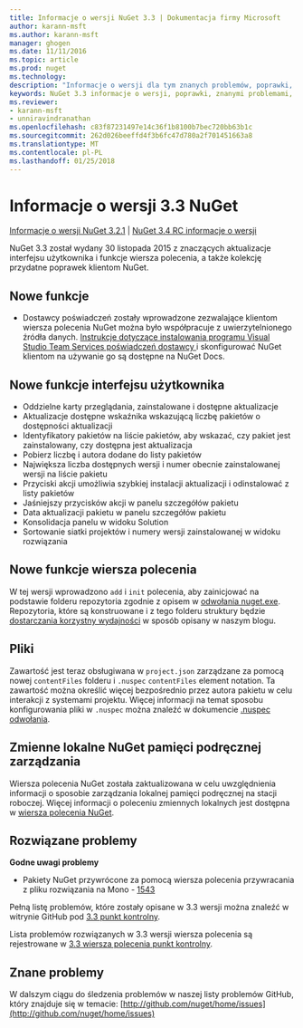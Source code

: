 ```yaml
---
title: Informacje o wersji NuGet 3.3 | Dokumentacja firmy Microsoft
author: karann-msft
ms.author: karann-msft
manager: ghogen
ms.date: 11/11/2016
ms.topic: article
ms.prod: nuget
ms.technology: 
description: "Informacje o wersji dla tym znanych problemów, poprawki, dodatkowe funkcje i dcr 3.3 NuGet."
keywords: NuGet 3.3 informacje o wersji, poprawki, znanymi problemami, nowe funkcje, dcr
ms.reviewer:
- karann-msft
- unniravindranathan
ms.openlocfilehash: c83f87231497e14c36f1b8100b7bec720bb63b1c
ms.sourcegitcommit: 262d026beeffd4f3b6fc47d780a2f701451663a8
ms.translationtype: MT
ms.contentlocale: pl-PL
ms.lasthandoff: 01/25/2018
---
```

# <a name="nuget-33-release-notes"></a>Informacje o wersji 3.3 NuGet

[Informacje o wersji NuGet 3.2.1](../release-notes/nuget-3.2.1.md) | [NuGet 3.4 RC informacje o wersji](../release-notes/nuget-3.4-RC.md)

NuGet 3.3 został wydany 30 listopada 2015 z znaczących aktualizacje interfejsu użytkownika i funkcje wiersza polecenia, a także kolekcję przydatne poprawek klientom NuGet.

## <a name="new-features"></a>Nowe funkcje

* Dostawcy poświadczeń zostały wprowadzone zezwalające klientom wiersza polecenia NuGet można było współpracuje z uwierzytelnionego źródła danych. [Instrukcje dotyczące instalowania programu Visual Studio Team Services poświadczeń dostawcy ](../API/nuget-exe-Credential-Providers.md) i skonfigurować NuGet klientom na używanie go są dostępne na NuGet Docs.

## <a name="new-user-interface-features"></a>Nowe funkcje interfejsu użytkownika

* Oddzielne karty przeglądania, zainstalowane i dostępne aktualizacje
* Aktualizacje dostępne wskaźnika wskazującą liczbę pakietów o dostępności aktualizacji
* Identyfikatory pakietów na liście pakietów, aby wskazać, czy pakiet jest zainstalowany, czy dostępna jest aktualizacja
* Pobierz liczbę i autora dodane do listy pakietów
* Największa liczba dostępnych wersji i numer obecnie zainstalowanej wersji na liście pakietu
* Przyciski akcji umożliwia szybkiej instalacji aktualizacji i odinstalować z listy pakietów
* Jaśniejszy przycisków akcji w panelu szczegółów pakietu
* Data aktualizacji pakietu w panelu szczegółów pakietu
* Konsolidacja panelu w widoku Solution
* Sortowanie siatki projektów i numery wersji zainstalowanej w widoku rozwiązania

## <a name="new-command-line-features"></a>Nowe funkcje wiersza polecenia

W tej wersji wprowadzono `add` i `init` polecenia, aby zainicjować na podstawie folderu repozytoria zgodnie z opisem w [odwołania nuget.exe](../tools/nuget-exe-cli-reference.md). Repozytoria, które są konstruowane i z tego folderu struktury będzie [dostarczania korzystny wydajności](http://blog.nuget.org/20150922/Accelerate-Package-Source.html) w sposób opisany w naszym blogu.

## <a name="contentfiles"></a>Pliki

Zawartość jest teraz obsługiwana w `project.json` zarządzane za pomocą nowej `contentFiles` folderu i `.nuspec` `contentFiles` element notation.  Ta zawartość można określić więcej bezpośrednio przez autora pakietu w celu interakcji z systemami projektu.  Więcej informacji na temat sposobu konfigurowania pliki w `.nuspec` można znaleźć w dokumencie [.nuspec odwołania](../schema/nuspec.md).

## <a name="nuget-locals-cache-management"></a>Zmienne lokalne NuGet pamięci podręcznej zarządzania

Wiersza polecenia NuGet została zaktualizowana w celu uwzględnienia informacji o sposobie zarządzania lokalnej pamięci podręcznej na stacji roboczej.  Więcej informacji o poleceniu zmiennych lokalnych jest dostępna w [wiersza polecenia NuGet](../tools/cli-ref-locals.md).

## <a name="fixed-issues"></a>Rozwiązane problemy

**Godne uwagi problemy**

* Pakiety NuGet przywrócone za pomocą wiersza polecenia przywracania z pliku rozwiązania na Mono - [1543](https://github.com/NuGet/Home/issues/1543)

Pełną listę problemów, które zostały opisane w 3.3 wersji można znaleźć w witrynie GitHub pod [3.3 punkt kontrolny](https://github.com/NuGet/Home/issues?q=is%3Aissue+milestone%3A3.3.0+is%3Aclosed).

Lista problemów rozwiązanych w 3.3 wersji wiersza polecenia są rejestrowane w [3.3 wiersza polecenia punkt kontrolny](https://github.com/NuGet/Home/issues?q=is%3Aissue+is%3Aclosed+milestone%3A3.3.0-commandline).

## <a name="known-issues"></a>Znane problemy

W dalszym ciągu do śledzenia problemów w naszej listy problemów GitHub, który znajduje się w temacie: [http://github.com/nuget/home/issues](http://github.com/nuget/home/issues)
